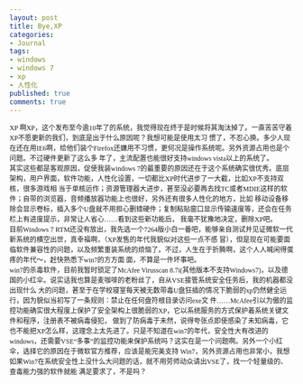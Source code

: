 ```yaml
---
layout: post
title: Bye,XP
categories:
- Journal
tags:
- windows
- windows 7
- xp
- 人性化
published: true
comments: true
---
```

<p><p style="margin: 0in; font-family: 微软雅黑; font-size: 9pt;">XP 啊XP，这个发布至今逾10年了的系统，我觉得现在终于是时候将其淘汰掉了。一直苦苦守着XP不愿更新的我们，到底是出于什么原因呢？我想可能是使用太习 惯了，不忍心换。多少人现在还在用IE6啊，给他们装个Firefox还嫌用不习惯，更何况是操作系统呢。另外资源占用也是个问题。不过硬件更新了这么多 年了，主流配置也能很好支持windows vista以上的系统了。</p>
<p style="margin: 0in; font-family: 微软雅黑; font-size: 9pt;">其实这些都是客观原因，促使我装windows 7的最重要的原因还在于这个系统确实很优秀。底层架构，用户界面，软件功能，人性化设置，一切都比XP时代进步了一大截，比如XP不支持双核，很多游戏相 当于单核运作；资源管理器大进步，甚至没必要再去找TC或者MDIE这样的软件；自带的浏览器，音频播放器功能上也很好，另外还有很多人性化的地方，比如 移动设备移除会显示卷标，插入多个U盘就不用担心删错硬件；复制粘贴窗口显示传输速度等，还会在任务栏上有进度提示，非常让人省心……看到这些新功能后， 我毫不犹豫地决定，删除XP吧。</p>
<p style="margin: 0in; font-family: 微软雅黑; font-size: 9pt;">目前Windows 7 RTM还没有放出，我先选一个7264版小白一番吧，能够亲自测试并见证微软一代新系统的横空出世，真幸福啊，（XP发售的年代我貌似对这些一点不感 冒），但是现在可能要面临软件兼容性的问题，以及频繁重装系统的烦恼了。不过，人生在于折腾啊，这个人人喊闲得蛋疼的年代～，赶快熟悉下win7的方方面 面，不算是一件坏事吧。</p>
<p style="margin: 0in; font-family: 微软雅黑; font-size: 9pt;">win7的杀毒软件，目前我暂时锁定了McAfee Virusscan 8.7i(其他版本不支持Windows7)，以及德国的小红伞。说实话我也算是麦咖啡的老粉丝了，自从VSE接管系统安全任务后，我的机器都没出现什么 大的问题，甚至于在学校寝室每天被无数带毒U盘狂插的情况下脆弱的xp仍然健全运行，因为貌似当初写了一条规则：禁止在任何盘符根目录访问exe文 件……McAfee引以为傲的监控功能确实很大程度上保护了安全架构上很脆弱的XP，它以系统服务的方式保护着系统关键文件和程序，注册表不被病毒侵犯， 做到了防病毒于未然，说得夸张点即使感染了未知病毒，它也不能把XP怎么样，这理念上太先进了。只是不知道在win7的年代，安全性大有改进的 windows，还需要VSE“多事”的监控功能来保护系统吗？这实在是一个问题啊。另外一个小红伞，选择它的原因在于微软官方推荐，应该是能完美支持 Win7，另外资源占用也非常小，我想如果Win7在系统安全性上没什么大问题的话，就不用劳师动众请出VSE了，找一个轻量级的、查毒能力强的软件就能 满足要求了，不是吗？</p></p>
